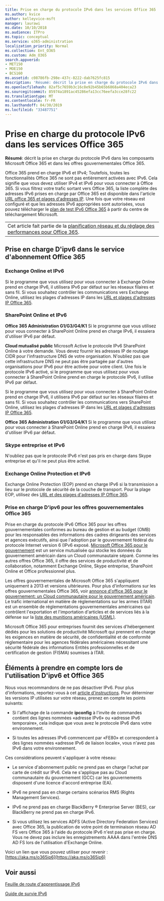 ```yaml
---
title: Prise en charge du protocole IPv6 dans les services Office 365
ms.author: kvice
author: kelleyvice-msft
manager: laurawi
ms.date: 10/10/2018
ms.audience: ITPro
ms.topic: conceptual
ms.service: o365-administration
localization_priority: Normal
ms.collection: Ent_O365
ms.custom: Adm_O365
search.appverid:
- MET150
- MOE150
- BCS160
ms.assetid: c08786fb-298e-437c-8222-dab7625fc815
description: 'Résumé: décrit la prise en charge du protocole IPv6 dans les composants Microsoft Office 365 et dans les offres gouvernementales Office 365.'
ms.openlocfilehash: 82af5c7659b3c16c8e92b45b65b6868a404eca23
ms.sourcegitcommit: 85974a1891ac45286efa13cc76eefa3cce28fc22
ms.translationtype: MT
ms.contentlocale: fr-FR
ms.lasthandoff: 04/30/2019
ms.locfileid: "33487751"
---
```

# <a name="ipv6-support-in-office-365-services"></a>Prise en charge du protocole IPv6 dans les services Office 365

 **Résumé**: décrit la prise en charge du protocole IPv6 dans les composants Microsoft Office 365 et dans les offres gouvernementales Office 365.
  
Office 365 prend en charge IPv6 et IPv4; Toutefois, toutes les fonctionnalités Office 365 ne sont pas entièrement activées avec IPv6. Cela signifie que vous devez utiliser IPv4 et IPv6 pour vous connecter à Office 365. Si vous filtrez votre trafic sortant vers Office 365, la liste complète des adresses IPv6 prises en charge par Office 365 est disponible dans l'article [URL office 365 et plages d'adresses IP](urls-and-ip-address-ranges.md). Une fois que votre réseau est configuré et que les adresses IPv6 appropriées sont autorisées, vous pouvez télécharger le [plan de test IPv6 Office 365](https://go.microsoft.com/fwlink/?LinkId=293447) à partir du centre de téléchargement Microsoft.
  
||
|:-----|
| Cet article fait partie de la [planification réseau et du réglage des performances pour Office 365](https://aka.ms/tune).|

## <a name="ipv6-support-in-office-365-subscription-service"></a>Prise en charge D'ipv6 dans le service d'abonnement Office 365

### <a name="exchange-online-and-ipv6"></a>Exchange Online et IPv6

Si le programme que vous utilisez pour vous connecter à Exchange Online prend en charge IPv6, il utilisera IPv6 par défaut sur les réseaux filaires et sans fil. Si vous souhaitez contrôler les communications vers Exchange Online, utilisez les plages d'adresses IP dans les [URL et plages d'adresses IP Office 365](urls-and-ip-address-ranges.md).
  
### <a name="sharepoint-online-and-ipv6"></a>SharePoint Online et IPv6

 **Office 365 Administration G1/G3/G4/K1** Si le programme que vous utilisez pour vous connecter à SharePoint Online prend en charge IPv6, il essaiera d'utiliser IPv6 par défaut.
  
 **Cloud mutualisé public** Microsoft Active le protocole IPv6 SharePoint Online à votre demande. Vous devez fournir les adresses IP de routage CIDR pour l'infrastructure DNS de votre organisation. N'oubliez pas que cette infrastructure DNS ne peut pas être partagée par d'autres organisations pour IPv6 pour être activée pour votre client. Une fois le protocole IPv6 activé, si le programme que vous utilisez pour vous connecter à SharePoint Online prend en charge le protocole IPv6, il utilise IPv6 par défaut.
  
Si le programme que vous utilisez pour vous connecter à SharePoint Online prend en charge IPv6, il utilisera IPv6 par défaut sur les réseaux filaires et sans fil. Si vous souhaitez contrôler les communications vers SharePoint Online, utilisez les plages d'adresses IP dans les [URL et plages d'adresses IP Office 365](urls-and-ip-address-ranges.md).
  
 **Office 365 Administration G1/G3/G4/K1** Si le programme que vous utilisez pour vous connecter à SharePoint Online prend en charge IPv6, il essaiera d'utiliser IPv6 par défaut.
  
### <a name="skype-for-business-and-ipv6"></a>Skype entreprise et IPv6

N'oubliez pas que le protocole IPv6 n'est pas pris en charge dans Skype entreprise et qu'il ne peut plus être activé.
  
### <a name="exchange-online-protection-and-ipv6"></a>Exchange Online Protection et IPv6

Exchange Online Protection (EOP) prend en charge IPv6 si la transmission a lieu sur le protocole de sécurité de la couche de transport. Pour la plage EOP, utilisez des [URL et des plages d'adresses IP Office 365](urls-and-ip-address-ranges.md).
  
### <a name="ipv6-support-for-office-365-government-offerings"></a>Prise en charge D'ipv6 pour les offres gouvernementales Office 365

Prise en charge du protocole IPv6 Office 365 pour les offres gouvernementales conformes au bureau de gestion et au budget (OMB) pour les responsables des informations des cadres dirigeants des services et agences exécutifs, ainsi que l'adoption par le gouvernement fédéral du protocole Internet version 6 (IPv6 exposé. [Microsoft Office 365 pour le gouvernement](https://go.microsoft.com/fwlink/p/?LinkId=325414) est un service mutualisée qui stocke les données du gouvernement américain dans un Cloud communautaire séparé. Comme les autres offres Office 365, il offre des services de productivité et de collaboration, notamment Exchange Online, Skype entreprise, SharePoint Online et Office professionnel plus. 

Les offres gouvernementales de Microsoft Office 365 s'appliquent uniquement à 2013 et versions ultérieures. Pour plus d'informations sur les offres gouvernementales Office 365, voir [annonce d'office 365 pour le gouvernement: un Cloud communautaire pour le gouvernement américain](https://go.microsoft.com/fwlink/p/?LinkId=325414). Le trafic international en matière de réglementations sur les armes (ITAR) est un ensemble de réglementations gouvernementales américaines qui contrôlent l'exportation et l'importation d'articles et de services liés à la défense sur la [liste des munitions américaines (USML)](https://go.microsoft.com/fwlink/p/?LinkId=325415). 

Microsoft Office 365 pour entreprises fournit des services d'hébergement dédiés pour les solutions de productivité Microsoft qui prennent en charge les exigences en matière de sécurité, de confidentialité et de conformité réglementaire pour les agences fédérales américaines nécessitant une sécurité fédérale des informations Entités professionnelles et de certification de gestion (FISMA) soumises à ITAR.
  
## <a name="things-to-consider-when-using-ipv6-and-office-365"></a>Éléments à prendre en compte lors de l'utilisation D'ipv6 et Office 365

Nous vous recommandons de ne pas désactiver IPv6. Pour plus d'informations, reportez-vous à cet [article d'instructions](https://support.microsoft.com/help/929852/guidance-for-configuring-ipv6-in-windows-for-advanced-users). Pour déterminer les versions IP utilisées sur votre réseau, prenez en compte les points suivants:
  
- Si l'affichage de la commande **ipconfig** à l'invite de commandes contient des lignes nommées «adresse IPv6» ou «adresse IPv6 temporaire», cela indique que vous avez le protocole IPv6 dans votre environnement.

- Si toutes les adresses IPv6 commencent par «FE80» et correspondent à des lignes nommées «adresse IPv6 de liaison locale», vous n'avez pas IPv6 dans votre environnement.

Ces considérations peuvent s'appliquer à votre réseau:
  
- Le service d'abonnement public ne prend pas en charge l'achat par carte de crédit sur IPv6. Cela ne s'applique pas au Cloud communautaire du gouvernement (GCC) car les gouvernements disposent d'une licence d'accord entreprise (EA).

- IPv6 ne prend pas en charge certains scénarios RMS (Rights Management Services).

- IPv6 ne prend pas en charge BlackBerry ® Enterprise Server (BES), car BlackBerry ne prend pas en charge IPv6.

- Si vous utilisez les services ADFS (Active Directory Federation Services) avec Office 365, la publication de votre point de terminaison réseau AD FS vers Office 365 à l'aide du protocole IPv6 n'est pas prise en charge. Vous ne devez pas inclure les enregistrements AAAA dans l'entrée DNS AD FS lors de l'utilisation d'Exchange Online. 

Voici un lien que vous pouvez utiliser pour revenir : [https://aka.ms/o365ip6](https://aka.ms/o365ip6)
  
## <a name="see-also"></a>Voir aussi

[Feuille de route d'apprentissage IPv6](https://docs.microsoft.com/previous-versions/windows/it-pro/windows-server-2008-R2-and-2008/gg250710(v%3dws.10))
  
[Guide de survie IPv6](https://social.technet.microsoft.com/wiki/contents/articles/1728.ipv6-survival-guide.aspx)
